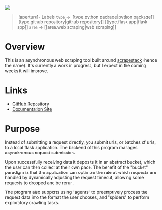 <img src="https://i.redd.it/krtduqyyloja1.jpg" class="header-image">

> [!aperture]- Labels
> `type` -> [[type.python package|python package]] [[type.github repository|github repository]] [[type.flask app|flask app]]
> `area` -> [[area.web scraping|web scraping]]

# Overview
This is an asynchronous web scraping tool built around [scrapestack](https://scrapestack.com) (hence the name). It's currently a work in progress, but I expect in the coming weeks it will improve.

# Links
- [GitHub Repository](https://github.com/harttraveller/scrak)
- [Documentation Site](https://www.harttraveller.com/scrak/)

# Purpose
Instead of submitting a request directly, you submit urls, or batches of urls, to a local flask application. The backend of this program manages asynchronous request submission.

Upon successfully receiving data it deposits it in an abstract bucket, which the user can then collect at their own pace. The benefit of the "bucket" paradigm is that the application can optimize the rate at which requests are handled by dynamically adjusting the request timeout, allowing some requests to dropped and be rerun.

The program also supports using "agents" to preemptively process the request data into the format the user chooses, and "spiders" to perform exploratory crawling tasks.



